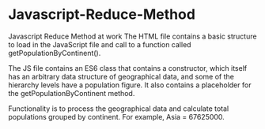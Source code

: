# Javascript-Reduce-Method
Javascript Reduce Method at work
The HTML file contains a basic structure to load in the JavaScript file and call to a function called getPopulationByContinent().

The JS file contains an ES6 class that contains a constructor, which itself has an arbitrary data structure of geographical data, and some of the hierarchy levels have a population figure.  It also contains a placeholder for the getPopulationByContinent method.

Functionality is to process the geographical data and calculate total populations grouped by continent.  For example, Asia = 67625000.

 
